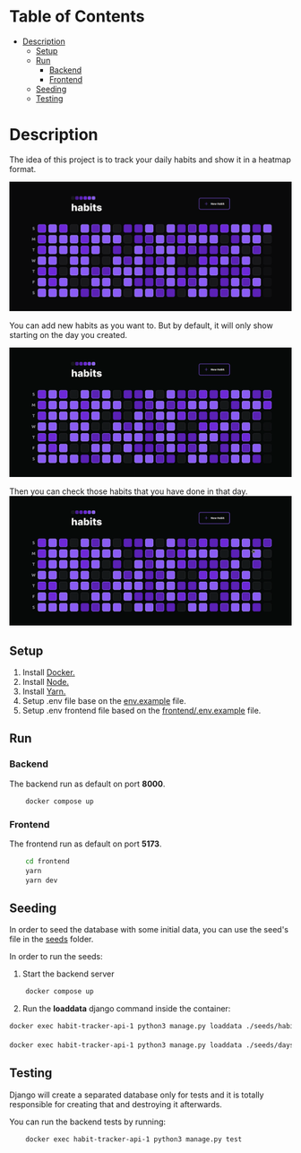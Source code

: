 # Table of Contents

- [Description](#description)
  - [Setup](#setup)
  - [Run](#run)
    - [Backend](#backend)
    - [Frontend](#frontend)
  - [Seeding](#seeding)
  - [Testing](#testing)

# Description

The idea of this project is to track your daily habits and show it in a heatmap format.

![](./screenshots/home.png)

You can add new habits as you want to. But by default, it will only show starting on the day you created.

![](./screenshots/new_habit.gif)

Then you can check those habits that you have done in that day.
![](./screenshots/check_habit.gif)

## Setup

1. Install [Docker.](https://docs.docker.com/engine/install/)
2. Install [Node.](https://nodejs.org/en/download)
3. Install [Yarn.](https://classic.yarnpkg.com/lang/en/docs/install/#debian-stable)
4. Setup .env file base on the [env.example](./.env.example) file.
5. Setup .env frontend file based on the [frontend/.env.example](./frontend/.env.example) file.

## Run

### Backend

The backend run as default on port **8000**.

```sh
    docker compose up
```

### Frontend

The frontend run as default on port **5173**.

```sh
    cd frontend
    yarn
    yarn dev
```

## Seeding

In order to seed the database with some initial data, you can use the seed's file in the [seeds](./backend/seeds) folder.

In order to run the seeds:

1. Start the backend server

```sh
    docker compose up
```

2. Run the **loaddata** django command inside the container:

```sh
docker exec habit-tracker-api-1 python3 manage.py loaddata ./seeds/habits.json

docker exec habit-tracker-api-1 python3 manage.py loaddata ./seeds/days.json

```

## Testing

Django will create a separated database only for tests and it is totally responsible for creating that and destroying it afterwards.

You can run the backend tests by running:

```sh
    docker exec habit-tracker-api-1 python3 manage.py test
```
